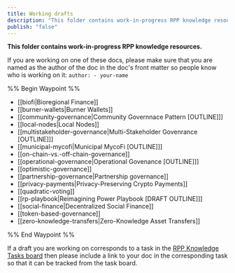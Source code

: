 ```yaml
---
title: Working drafts
description: "This folder contains work-in-progress RPP knowledge resources"
publish: "false"
---
```


**This folder contains work-in-progress RPP knowledge resources.**

If you are working on one of these docs, please make sure that you are named as the author of the doc in the doc's front matter so people know who is working on it: `author: - your-name`

%% Begin Waypoint %%
- [[biofi|Bioregional Finance]]
- [[burner-wallets|Burner Wallets]]
- [[community-governance|Community Governnace Pattern [OUTLINE]]]
- [[local-nodes|Local Nodes]]
- [[multistakeholder-governance|Multi-Stakeholder Govenrance [OUTLINE]]]
- [[municipal-mycofi|Municipal MycoFi [OUTLINE]]]
- [[on-chain-vs.-off-chain-governance]]
- [[operational-governance|Operational Govenance [OUTLINE]]]
- [[optimistic-governance]]
- [[partnership-governance|Partnership governance]]
- [[privacy-payments|Privacy-Preserving Crypto Payments]]
- [[quadratic-voting]]
- [[rp-playbook|Reimagining Power Playbook [DRAFT OUTLINE]]]
- [[social-finance|Decentralized Social Finance]]
- [[token-based-governance]]
- [[zero-knowledge-transfers|Zero-Knowledge Asset Transfers]]

%% End Waypoint %%

If a draft you are working on corresponds to a task in the [RPP Knowledge Tasks board](notes/rpp/RPP%20Knowledge%20Tasks.md) then please include a link to your doc in the corresponding task so that it can be tracked from the task board. 